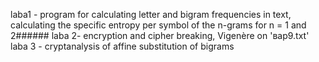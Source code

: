 laba1 - program for calculating letter and bigram frequencies in text, calculating the specific entropy per symbol of the n-grams for n = 1 and 2######
laba 2- encryption and cipher breaking, Vigenère on 'вар9.txt' 
laba 3 - cryptanalysis of affine substitution of bigrams
